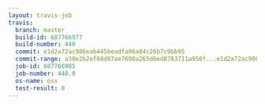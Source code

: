 ```yaml
---
layout: travis-job
travis:
  branch: master
  build-id: 687766977
  build-number: 440
  commit: e1d2a72ac986eab445beadfa06a84c26b7c9bb95
  commit-range: a30e2b2ef60d07ae7690a265d6ed8783711a950f...e1d2a72ac986eab445beadfa06a84c26b7c9bb95
  job-id: 687766985
  job-number: 440.8
  os-name: osx
  test-result: 0
---
```

